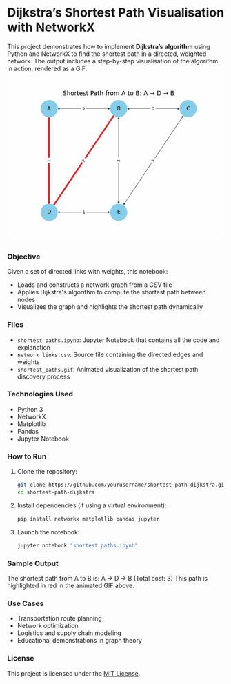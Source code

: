 # Dijkstra’s Shortest Path Visualisation with NetworkX

This project demonstrates how to implement **Dijkstra’s algorithm** using Python and NetworkX to find the shortest path in a directed, weighted network. The output includes a step-by-step visualisation of the algorithm in action, rendered as a GIF.

<p align="center">
  <img src="shortest_paths.gif" width="600" alt="Dijkstra shortest path animation">
</p>

### Objective

Given a set of directed links with weights, this notebook:
- Loads and constructs a network graph from a CSV file
- Applies Dijkstra's algorithm to compute the shortest path between nodes
- Visualizes the graph and highlights the shortest path dynamically

### Files

- `shortest paths.ipynb`: Jupyter Notebook that contains all the code and explanation
- `network links.csv`: Source file containing the directed edges and weights
- `shortest_paths.gif`: Animated visualization of the shortest path discovery process

### Technologies Used

- Python 3
- NetworkX
- Matplotlib
- Pandas
- Jupyter Notebook

### How to Run

1. Clone the repository:
   ```bash
   git clone https://github.com/yourusername/shortest-path-dijkstra.git
   cd shortest-path-dijkstra

2. Install dependencies (if using a virtual environment):
   ```bash
   pip install networkx matplotlib pandas jupyter

3. Launch the notebook:
   ```bash
   jupyter notebook "shortest paths.ipynb"

### Sample Output
The shortest path from A to B is:
A → D → B (Total cost: 3)
This path is highlighted in red in the animated GIF above.

### Use Cases
- Transportation route planning
- Network optimization
- Logistics and supply chain modeling
- Educational demonstrations in graph theory

### License
This project is licensed under the [MIT License](https://opensource.org/licenses/MIT).
